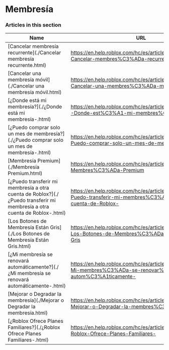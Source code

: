# Membresía  
### Articles in this section
Name|URL
-|-
[Cancelar membresía recurrente](./Cancelar membresía recurrente.html) |https://en.help.roblox.com/hc/es/articles/203312540-Cancelar-membres%C3%ADa-recurrente
[Cancelar una membresía móvil](./Cancelar una membresía móvil.html) |https://en.help.roblox.com/hc/es/articles/360029312472-Cancelar-una-membres%C3%ADa-m%C3%B3vil
[¿Donde está mi membresía?](./¿Donde está mi membresía-.html) |https://en.help.roblox.com/hc/es/articles/360029482412--Donde-est%C3%A1-mi-membres%C3%ADa-
[¿Puedo comprar solo un mes de membresía?](./¿Puedo comprar solo un mes de membresía-.html) |https://en.help.roblox.com/hc/es/articles/203312780--Puedo-comprar-solo-un-mes-de-membres%C3%ADa-
[Membresía Premium](./Membresía Premium.html) |https://en.help.roblox.com/hc/es/articles/360024256251-Membres%C3%ADa-Premium
[¿Puedo transferir mi membresía a otra cuenta de Roblox?](./¿Puedo transferir mi membresía a otra cuenta de Roblox-.html) |https://en.help.roblox.com/hc/es/articles/203312640--Puedo-transferir-mi-membres%C3%ADa-a-otra-cuenta-de-Roblox-
[Los Botones de Membresía Están Gris](./Los Botones de Membresía Están Gris.html) |https://en.help.roblox.com/hc/es/articles/203312690-Los-Botones-de-Membres%C3%ADa-Est%C3%A1n-Gris
[¿Mi membresía se renovará automáticamente?](./¿Mi membresía se renovará automáticamente-.html) |https://en.help.roblox.com/hc/es/articles/203312630--Mi-membres%C3%ADa-se-renovar%C3%A1-autom%C3%A1ticamente-
[Mejorar o Degradar la membresía](./Mejorar o Degradar la membresía.html) |https://en.help.roblox.com/hc/es/articles/203312750-Mejorar-o-Degradar-la-membres%C3%ADa
[¿Roblox Ofrece Planes Familiares?](./¿Roblox Ofrece Planes Familiares-.html) |https://en.help.roblox.com/hc/es/articles/203312610--Roblox-Ofrece-Planes-Familiares-